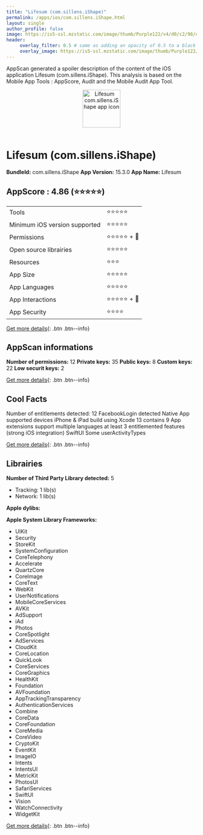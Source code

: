 ```yaml
---
title: "Lifesum (com.sillens.iShape)"
permalink: /apps/ios/com.sillens.iShape.html
layout: single
author_profile: false
image: https://is5-ssl.mzstatic.com/image/thumb/Purple122/v4/d0/c2/98/d0c298bf-420e-5f06-1df2-b590a80be7ef/AppIcon-green-0-1x_U007emarketing-0-7-0-85-220.png/512x512bb.jpg
header: 
     overlay_filter: 0.5 # same as adding an opacity of 0.5 to a black background
     overlay_image: https://is5-ssl.mzstatic.com/image/thumb/Purple122/v4/d0/c2/98/d0c298bf-420e-5f06-1df2-b590a80be7ef/AppIcon-green-0-1x_U007emarketing-0-7-0-85-220.png/512x512bb.jpg
---
```

AppScan generated a spoiler description of the content of the iOS application Lifesum (com.sillens.iShape). This analysis is based on the Mobile App Tools : AppScore, Audit and the Mobile Audit App Tool.

  
  
<div style="text-align: center;"><img src="https://is5-ssl.mzstatic.com/image/thumb/Purple122/v4/d0/c2/98/d0c298bf-420e-5f06-1df2-b590a80be7ef/AppIcon-green-0-1x_U007emarketing-0-7-0-85-220.png/512x512bb.jpg" width="100" height="100" alt="Lifesum com.sillens.iShape app icon"></div></br>
  
# Lifesum (com.sillens.iShape)

**BundleId:** com.sillens.iShape
**App Version:** 15.3.0
**App Name:** Lifesum


## AppScore : 4.86 (⭐️⭐️⭐️⭐️⭐️) 

<table>
<tr><td> Tools </td><td> ⭐️⭐️⭐️⭐️⭐️ </td></tr>
<tr><td> Minimum iOS version supported </td><td> ⭐️⭐️⭐️⭐️⭐️ </td></tr>
<tr><td> Permissions </td><td> ⭐️⭐️⭐️⭐️⭐️ + 🌟 </td></tr>
<tr><td> Open source librairies </td><td> ⭐️⭐️⭐️⭐️⭐️ </td></tr>
<tr><td> Resources </td><td> ⭐️⭐️⭐️ </td></tr>
<tr><td> App Size </td><td> ⭐️⭐️⭐️⭐️⭐️ </td></tr>
<tr><td> App Languages </td><td> ⭐️⭐️⭐️⭐️⭐️ </td></tr>
<tr><td> App Interactions </td><td> ⭐️⭐️⭐️⭐️⭐️ + 🌟 </td></tr>
<tr><td> App Security </td><td> ⭐️⭐️⭐️⭐️ </td></tr>
</table>

[Get more details](/pricing.html){: .btn .btn--info}  
  
## AppScan informations 

**Number of permissions:** 12
**Private keys:** 35
**Public keys:** 8
**Custom keys:** 22
**Low securit keys:** 2
  
[Get more details](/pricing.html){: .btn .btn--info}

## Cool Facts

Number of entitlements detected: 12
FacebookLogin detected
Native App
supported devices iPhone & iPad
build using Xcode 13
contains 9 App extensions
support multiple languages
at least 3 entitlemented features (strong iOS integration)
SwiftUI
Some userActivityTypes
  
[Get more details](/pricing.html){: .btn .btn--info}

## Librairies 
**Number of Third Party Library detected:** 5
- Tracking: 1 lib(s)
- Network: 1 lib(s)

**Apple dylibs:**


**Apple System Library Frameworks:**
- UIKit
- Security
- StoreKit
- SystemConfiguration
- CoreTelephony
- Accelerate
- QuartzCore
- CoreImage
- CoreText
- WebKit
- UserNotifications
- MobileCoreServices
- AVKit
- AdSupport
- iAd
- Photos
- CoreSpotlight
- AdServices
- CloudKit
- CoreLocation
- QuickLook
- CoreServices
- CoreGraphics
- HealthKit
- Foundation
- AVFoundation
- AppTrackingTransparency
- AuthenticationServices
- Combine
- CoreData
- CoreFoundation
- CoreMedia
- CoreVideo
- CryptoKit
- EventKit
- ImageIO
- Intents
- IntentsUI
- MetricKit
- PhotosUI
- SafariServices
- SwiftUI
- Vision
- WatchConnectivity
- WidgetKit


  
[Get more details](/pricing.html){: .btn .btn--info}

